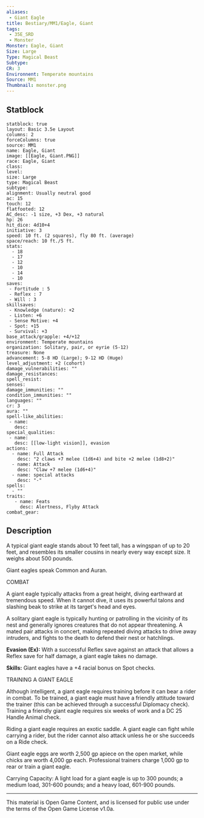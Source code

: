 ```yaml
---
aliases:
 - Giant Eagle
title: Bestiary/MM1/Eagle, Giant
tags: 
 - 35E_SRD
 - Monster
Monster: Eagle, Giant
Size: Large
Type: Magical Beast
Subtype: 
CR: 3
Environnent: Temperate mountains
Source: MM1
Thumbnail: monster.png
---
```


## Statblock

```statblock
statblock: true
layout: Basic 3.5e Layout
columns: 2
forceColumns: true
source: MM1 
name: Eagle, Giant
image: [[Eagle, Giant.PNG]]
race: Eagle, Giant
class: 
level: 
size: Large
type: Magical Beast
subtype: 
alignment: Usually neutral good
ac: 15
touch: 12
flatfooted: 12
AC_desc: -1 size, +3 Dex, +3 natural
hp: 26
hit_dice: 4d10+4
initiative: 3
speed: 10 ft. (2 squares), fly 80 ft. (average)
space/reach: 10 ft./5 ft.
stats:
  - 18
  - 17
  - 12
  - 10
  - 14
  - 10
saves:
 - Fortitude : 5
 - Reflex : 7
 - Will : 3
skillsaves:
 - Knowledge (nature): +2
 - Listen: +6
 - Sense Motive: +4
 - Spot: +15
 - Survival: +3
base_attack/grapple: +4/+12
environment: Temperate mountains
organization: Solitary, pair, or eyrie (5-12)
treasure: None
advancement: 5-8 HD (Large); 9-12 HD (Huge)
level_adjustment: +2 (cohort)
damage_vulnerabilities: ""
damage_resistances: 
spell_resist: 
senses: 
damage_immunities: ""
condition_immunities: ""
languages: ""
cr: 3
aura: ""
spell-like_abilities:
 - name: 
   desc: 
special_qualities:
 - name:
   desc: [[low-light vision]], evasion
actions:
  - name: Full Attack
    desc: "2 claws +7 melee (1d6+4) and bite +2 melee (1d8+2)"
  - name: Attack
    desc: "Claw +7 melee (1d6+4)"
  - name: special attacks
    desc: "-"
spells:
  - ""
traits:
   - name: Feats
     desc: Alertness, Flyby Attack
combat_gear:  
```

## Description



A typical giant eagle stands about 10 feet tall, has a wingspan of up to 20 feet, and resembles its smaller cousins in nearly every way except size. It weighs about 500 pounds.

Giant eagles speak Common and Auran.

COMBAT

A giant eagle typically attacks from a great height, diving earthward at tremendous speed. When it cannot dive, it uses its powerful talons and slashing beak to strike at its target's head and eyes.

A solitary giant eagle is typically hunting or patrolling in the vicinity of its nest and generally ignores creatures that do not appear threatening. A mated pair attacks in concert, making repeated diving attacks to drive away intruders, and fights to the death to defend their nest or hatchlings.


**Evasion (Ex):** With a successful Reflex save against an attack that allows a Reflex save for half damage, a giant eagle takes no damage.


**Skills:** Giant eagles have a +4 racial bonus on Spot checks.

TRAINING A GIANT EAGLE

Although intelligent, a giant eagle requires training before it can bear a rider in combat. To be trained, a giant eagle must have a friendly attitude toward the trainer (this can be achieved through a successful Diplomacy check). Training a friendly giant eagle requires six weeks of work and a DC 25 Handle Animal check.

Riding a giant eagle requires an exotic saddle. A giant eagle can fight while carrying a rider, but the rider cannot also attack unless he or she succeeds on a Ride check.

Giant eagle eggs are worth 2,500 gp apiece on the open market, while chicks are worth 4,000 gp each. Professional trainers charge 1,000 gp to rear or train a giant eagle.

Carrying Capacity: A light load for a giant eagle is up to 300 pounds; a medium load, 301-600 pounds; and a heavy load, 601-900 pounds.

---

This material is Open Game Content, and is licensed for public use under the terms of the Open Game License v1.0a.
